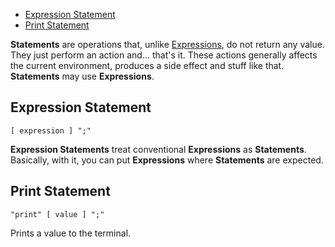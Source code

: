 - [Expression Statement](#expression-statement)
- [Print Statement](#print-statement)


**Statements** are operations that, unlike [Expressions](/doc/language/syntax/expressions.md), do not return any value. They just perform an action and... that's it. These actions generally affects the current environment, produces a side effect and stuff like that. **Statements** may use **Expressions**.

## Expression Statement

`[ expression ] ";"`

**Expression Statements** treat conventional **Expressions** as **Statements**. Basically, with it, you can put **Expressions** where **Statements** are expected.


## Print Statement

`"print" [ value ] ";"`

Prints a value to the terminal.